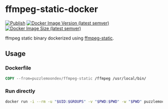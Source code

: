 # ffmpeg-static-docker

[![Publish](https://github.com/puzzlemoondev/ffmpeg-static-docker/actions/workflows/publish.yml/badge.svg)](https://github.com/puzzlemoondev/ffmpeg-static-docker/actions/workflows/publish.yml)
[![Docker Image Version (latest semver)](https://img.shields.io/docker/v/puzzlemoondev/ffmpeg-static?sort=semver)](https://hub.docker.com/r/puzzlemoondev/ffmpeg-static)
[![Docker Image Size (latest semver)](https://img.shields.io/docker/image-size/puzzlemoondev/ffmpeg-static?sort=semver)](https://hub.docker.com/r/puzzlemoondev/ffmpeg-static)

ffmpeg static binary dockerized using [ffmpeg-static](https://github.com/eugeneware/ffmpeg-static).

## Usage

### Dockerfile

```Dockerfile
COPY --from=puzzlemoondev/ffmpeg-static /ffmpeg /usr/local/bin/
```

### Run directly

```sh
docker run -i --rm -u "$UID:$GROUPS" -v "$PWD:$PWD" -w "$PWD" puzzlemoondev/ffmpeg-static -i file.wav file.mp3
```
